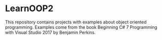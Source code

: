 # LearnOOP2

This repository contains projects with examples about object oriented programming. 
Examples come from the book Beginning C# 7 Programming with Visual Studio 2017 by Benjamin Perkins.